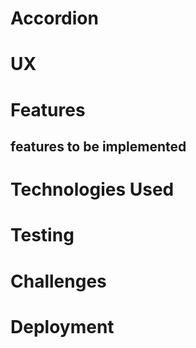 # Accordion

# UX

# Features

## features to be implemented

# Technologies Used

# Testing

# Challenges

# Deployment

